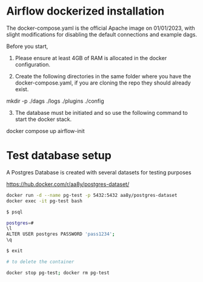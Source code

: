 # Airflow dockerized installation 

The docker-compose.yaml is the official Apache image on 01/01/2023, with slight modifications for disabling the default connections and example dags. 

Before you start, 

1. Please ensure at least 4GB of RAM is allocated in the docker configuration. 

2. Create the following directories in the same folder where you have the docker-compose.yaml, if you are cloning the repo they should already exist. 

mkdir -p ./dags ./logs ./plugins ./config

3. The database must be initiated and so use the following command to start the docker stack. 

docker compose up airflow-init

# Test database setup 

A Postgres Database is created with several datasets for testing purposes 

https://hub.docker.com/r/aa8y/postgres-dataset/

```bash
docker run -d --name pg-test -p 5432:5432 aa8y/postgres-dataset
docker exec -it pg-test bash

$ psql 

postgres=# 
\l
ALTER USER postgres PASSWORD 'pass1234';
\q

$ exit

# to delete the container

docker stop pg-test; docker rm pg-test

```



